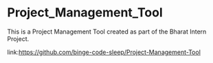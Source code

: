 # Project_Management_Tool
This is a Project Management Tool created as part of the Bharat Intern Project.

link:https://github.com/binge-code-sleep/Project-Management-Tool
